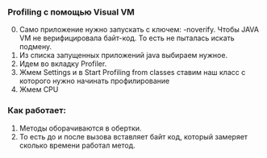 ### Profiling с помощью Visual VM
  
  0. Само приложение нужно запускать с ключем: -noverify. Чтобы JAVA VM не верифицировала байт-код. То есть не пыталась искать подмену. 
  1. Из списка запущенных приложений java выбираем нужное.
  2. Идем во вкладку Profiler.
  3. Жмем Settings и в Start Profiling from classes ставим наш класс с которого нужно начинать профилирование
  3. Жмем CPU

  
### Как работает: 
  1. Методы оборачиваются в обертки.
  2. То есть до и после вызова вставляет байт код, который замеряет сколько времени работал метод.